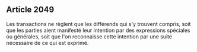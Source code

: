 Article 2049
----
Les transactions ne règlent que les différends qui s'y trouvent compris, soit
que les parties aient manifesté leur intention par des expressions spéciales ou
générales, soit que l'on reconnaisse cette intention par une suite nécessaire de
ce qui est exprimé.
